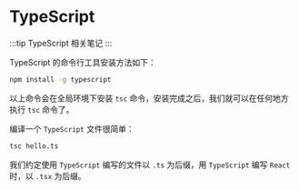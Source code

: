# TypeScript

:::tip
TypeScript 相关笔记
:::

TypeScript 的命令行工具安装方法如下：

```bash
npm install -g typescript
```

以上命令会在全局环境下安装 `tsc` 命令，安装完成之后，我们就可以在任何地方执行 `tsc` 命令了。

编译一个 `TypeScript` 文件很简单：

```bash
tsc hello.ts
```

我们约定使用 `TypeScript` 编写的文件以 `.ts` 为后缀，用 `TypeScript` 编写 `React` 时，以 `.tsx` 为后缀。
 
 